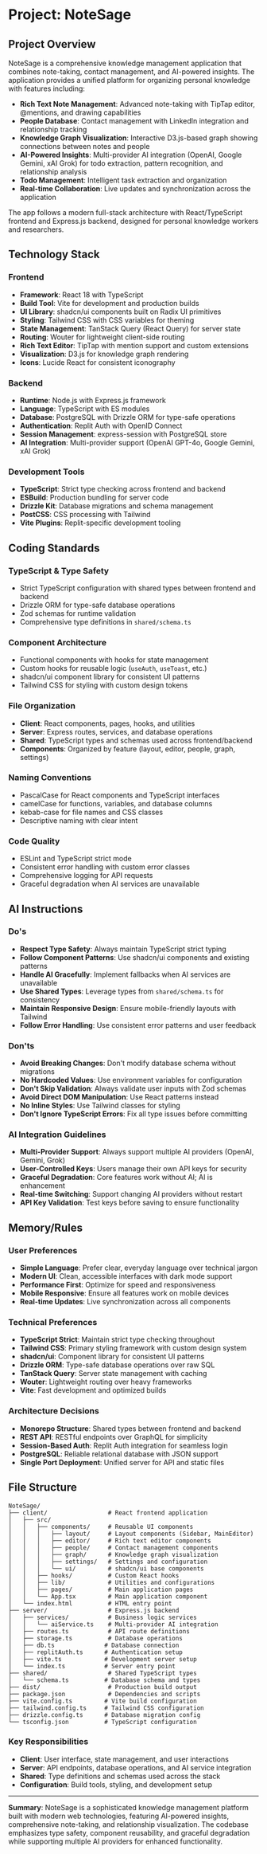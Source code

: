 # Project: NoteSage

## Project Overview
NoteSage is a comprehensive knowledge management application that combines note-taking, contact management, and AI-powered insights. The application provides a unified platform for organizing personal knowledge with features including:

- **Rich Text Note Management**: Advanced note-taking with TipTap editor, @mentions, and drawing capabilities
- **People Database**: Contact management with LinkedIn integration and relationship tracking
- **Knowledge Graph Visualization**: Interactive D3.js-based graph showing connections between notes and people
- **AI-Powered Insights**: Multi-provider AI integration (OpenAI, Google Gemini, xAI Grok) for todo extraction, pattern recognition, and relationship analysis
- **Todo Management**: Intelligent task extraction and organization
- **Real-time Collaboration**: Live updates and synchronization across the application

The app follows a modern full-stack architecture with React/TypeScript frontend and Express.js backend, designed for personal knowledge workers and researchers.

## Technology Stack

### Frontend
- **Framework**: React 18 with TypeScript
- **Build Tool**: Vite for development and production builds
- **UI Library**: shadcn/ui components built on Radix UI primitives
- **Styling**: Tailwind CSS with CSS variables for theming
- **State Management**: TanStack Query (React Query) for server state
- **Routing**: Wouter for lightweight client-side routing
- **Rich Text Editor**: TipTap with mention support and custom extensions
- **Visualization**: D3.js for knowledge graph rendering
- **Icons**: Lucide React for consistent iconography

### Backend
- **Runtime**: Node.js with Express.js framework
- **Language**: TypeScript with ES modules
- **Database**: PostgreSQL with Drizzle ORM for type-safe operations
- **Authentication**: Replit Auth with OpenID Connect
- **Session Management**: express-session with PostgreSQL store
- **AI Integration**: Multi-provider support (OpenAI GPT-4o, Google Gemini, xAI Grok)

### Development Tools
- **TypeScript**: Strict type checking across frontend and backend
- **ESBuild**: Production bundling for server code
- **Drizzle Kit**: Database migrations and schema management
- **PostCSS**: CSS processing with Tailwind
- **Vite Plugins**: Replit-specific development tooling

## Coding Standards

### TypeScript & Type Safety
- Strict TypeScript configuration with shared types between frontend and backend
- Drizzle ORM for type-safe database operations
- Zod schemas for runtime validation
- Comprehensive type definitions in `shared/schema.ts`

### Component Architecture
- Functional components with hooks for state management
- Custom hooks for reusable logic (`useAuth`, `useToast`, etc.)
- shadcn/ui component library for consistent UI patterns
- Tailwind CSS for styling with custom design tokens

### File Organization
- **Client**: React components, pages, hooks, and utilities
- **Server**: Express routes, services, and database operations
- **Shared**: TypeScript types and schemas used across frontend/backend
- **Components**: Organized by feature (layout, editor, people, graph, settings)

### Naming Conventions
- PascalCase for React components and TypeScript interfaces
- camelCase for functions, variables, and database columns
- kebab-case for file names and CSS classes
- Descriptive naming with clear intent

### Code Quality
- ESLint and TypeScript strict mode
- Consistent error handling with custom error classes
- Comprehensive logging for API requests
- Graceful degradation when AI services are unavailable

## AI Instructions

### Do's
- **Respect Type Safety**: Always maintain TypeScript strict typing
- **Follow Component Patterns**: Use shadcn/ui components and existing patterns
- **Handle AI Gracefully**: Implement fallbacks when AI services are unavailable
- **Use Shared Types**: Leverage types from `shared/schema.ts` for consistency
- **Maintain Responsive Design**: Ensure mobile-friendly layouts with Tailwind
- **Follow Error Handling**: Use consistent error patterns and user feedback

### Don'ts
- **Avoid Breaking Changes**: Don't modify database schema without migrations
- **No Hardcoded Values**: Use environment variables for configuration
- **Don't Skip Validation**: Always validate user inputs with Zod schemas
- **Avoid Direct DOM Manipulation**: Use React patterns instead
- **No Inline Styles**: Use Tailwind classes for styling
- **Don't Ignore TypeScript Errors**: Fix all type issues before committing

### AI Integration Guidelines
- **Multi-Provider Support**: Always support multiple AI providers (OpenAI, Gemini, Grok)
- **User-Controlled Keys**: Users manage their own API keys for security
- **Graceful Degradation**: Core features work without AI; AI is enhancement
- **Real-time Switching**: Support changing AI providers without restart
- **API Key Validation**: Test keys before saving to ensure functionality

## Memory/Rules

### User Preferences
- **Simple Language**: Prefer clear, everyday language over technical jargon
- **Modern UI**: Clean, accessible interfaces with dark mode support
- **Performance First**: Optimize for speed and responsiveness
- **Mobile Responsive**: Ensure all features work on mobile devices
- **Real-time Updates**: Live synchronization across all components

### Technical Preferences
- **TypeScript Strict**: Maintain strict type checking throughout
- **Tailwind CSS**: Primary styling framework with custom design system
- **shadcn/ui**: Component library for consistent UI patterns
- **Drizzle ORM**: Type-safe database operations over raw SQL
- **TanStack Query**: Server state management with caching
- **Wouter**: Lightweight routing over heavy frameworks
- **Vite**: Fast development and optimized builds

### Architecture Decisions
- **Monorepo Structure**: Shared types between frontend and backend
- **REST API**: RESTful endpoints over GraphQL for simplicity
- **Session-Based Auth**: Replit Auth integration for seamless login
- **PostgreSQL**: Reliable relational database with JSON support
- **Single Port Deployment**: Unified server for API and static files

## File Structure

```
NoteSage/
├── client/                 # React frontend application
│   ├── src/
│   │   ├── components/     # Reusable UI components
│   │   │   ├── layout/     # Layout components (Sidebar, MainEditor)
│   │   │   ├── editor/     # Rich text editor components
│   │   │   ├── people/     # Contact management components
│   │   │   ├── graph/      # Knowledge graph visualization
│   │   │   ├── settings/   # Settings and configuration
│   │   │   └── ui/         # shadcn/ui base components
│   │   ├── hooks/          # Custom React hooks
│   │   ├── lib/            # Utilities and configurations
│   │   ├── pages/          # Main application pages
│   │   └── App.tsx         # Main application component
│   └── index.html          # HTML entry point
├── server/                 # Express.js backend
│   ├── services/           # Business logic services
│   │   └── aiService.ts    # Multi-provider AI integration
│   ├── routes.ts           # API route definitions
│   ├── storage.ts          # Database operations
│   ├── db.ts              # Database connection
│   ├── replitAuth.ts      # Authentication setup
│   ├── vite.ts            # Development server setup
│   └── index.ts           # Server entry point
├── shared/                 # Shared TypeScript types
│   └── schema.ts          # Database schema and types
├── dist/                   # Production build output
├── package.json            # Dependencies and scripts
├── vite.config.ts         # Vite build configuration
├── tailwind.config.ts     # Tailwind CSS configuration
├── drizzle.config.ts      # Database migration config
└── tsconfig.json          # TypeScript configuration
```

### Key Responsibilities
- **Client**: User interface, state management, and user interactions
- **Server**: API endpoints, database operations, and AI service integration
- **Shared**: Type definitions and schemas used across the stack
- **Configuration**: Build tools, styling, and development setup

---

**Summary**: NoteSage is a sophisticated knowledge management platform built with modern web technologies, featuring AI-powered insights, comprehensive note-taking, and relationship visualization. The codebase emphasizes type safety, component reusability, and graceful degradation while supporting multiple AI providers for enhanced functionality. 